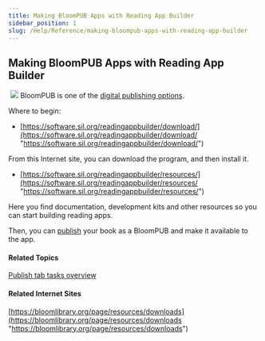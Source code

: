 ```yaml
---
title: Making BloomPUB Apps with Reading App Builder
sidebar_position: 1
slug: /Help/Reference/making-bloompub-apps-with-reading-app-builder
---
```


## Making BloomPUB Apps with Reading App Builder

 ![](/ref-docs-assets/images/Tasks/Publish_tasks/Android_Button_New.png) BloomPUB is one of the [digital publishing options](Digital_publishing_options.md). 

Where to begin:

-   [https://software.sil.org/readingappbuilder/download/](https://software.sil.org/readingappbuilder/download/ "https://software.sil.org/readingappbuilder/download/")
    

From this Internet site, you can download the program, and then install it. 

-   [https://software.sil.org/readingappbuilder/resources/](https://software.sil.org/readingappbuilder/resources/ "https://software.sil.org/readingappbuilder/resources/")
    

Here you find documentation, development kits and other resources so you can start building reading apps.

Then, you can [publish](Share_your_BloomPUB_file.md) your book as a BloomPUB and make it available to the app.

#### Related Topics

[Publish tab tasks overview](Publish_tasks_overview.md)

#### Related Internet Sites

[https://bloomlibrary.org/page/resources/downloads](https://bloomlibrary.org/page/resources/downloads "https://bloomlibrary.org/page/resources/downloads")